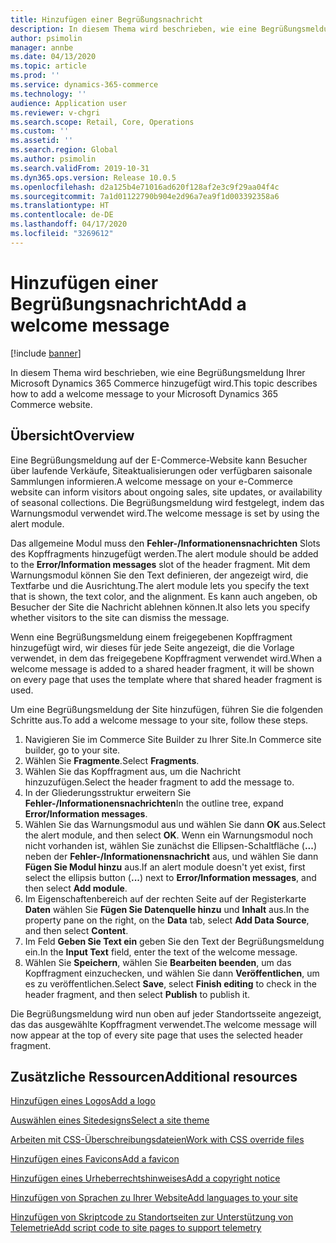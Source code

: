 ```yaml
---
title: Hinzufügen einer Begrüßungsnachricht
description: In diesem Thema wird beschrieben, wie eine Begrüßungsmeldung Ihrer Microsoft Dynamics 365 Commerce hinzugefügt wird.
author: psimolin
manager: annbe
ms.date: 04/13/2020
ms.topic: article
ms.prod: ''
ms.service: dynamics-365-commerce
ms.technology: ''
audience: Application user
ms.reviewer: v-chgri
ms.search.scope: Retail, Core, Operations
ms.custom: ''
ms.assetid: ''
ms.search.region: Global
ms.author: psimolin
ms.search.validFrom: 2019-10-31
ms.dyn365.ops.version: Release 10.0.5
ms.openlocfilehash: d2a125b4e71016ad620f128af2e3c9f29aa04f4c
ms.sourcegitcommit: 7a1d01122790b904e2d96a7ea9f1d003392358a6
ms.translationtype: HT
ms.contentlocale: de-DE
ms.lasthandoff: 04/17/2020
ms.locfileid: "3269612"
---
```

# <a name="add-a-welcome-message"></a><span data-ttu-id="dd851-103">Hinzufügen einer Begrüßungsnachricht</span><span class="sxs-lookup"><span data-stu-id="dd851-103">Add a welcome message</span></span>


[!include [banner](includes/banner.md)]

<span data-ttu-id="dd851-104">In diesem Thema wird beschrieben, wie eine Begrüßungsmeldung Ihrer Microsoft Dynamics 365 Commerce hinzugefügt wird.</span><span class="sxs-lookup"><span data-stu-id="dd851-104">This topic describes how to add a welcome message to your Microsoft Dynamics 365 Commerce website.</span></span>

## <a name="overview"></a><span data-ttu-id="dd851-105">Übersicht</span><span class="sxs-lookup"><span data-stu-id="dd851-105">Overview</span></span>

<span data-ttu-id="dd851-106">Eine Begrüßungsmeldung auf der E-Commerce-Website kann Besucher über laufende Verkäufe, Siteaktualisierungen oder verfügbaren saisonale Sammlungen informieren.</span><span class="sxs-lookup"><span data-stu-id="dd851-106">A welcome message on your e-Commerce website can inform visitors about ongoing sales, site updates, or availability of seasonal collections.</span></span> <span data-ttu-id="dd851-107">Die Begrüßungsmeldung wird festgelegt, indem das Warnungsmodul verwendet wird.</span><span class="sxs-lookup"><span data-stu-id="dd851-107">The welcome message is set by using the alert module.</span></span>

<span data-ttu-id="dd851-108">Das allgemeine Modul muss den **Fehler-/Informationensnachrichten** Slots des Kopffragments hinzugefügt werden.</span><span class="sxs-lookup"><span data-stu-id="dd851-108">The alert module should be added to the **Error/Information messages** slot of the header fragment.</span></span> <span data-ttu-id="dd851-109">Mit dem Warnungsmodul können Sie den Text definieren, der angezeigt wird, die Textfarbe und die Ausrichtung.</span><span class="sxs-lookup"><span data-stu-id="dd851-109">The alert module lets you specify the text that is shown, the text color, and the alignment.</span></span> <span data-ttu-id="dd851-110">Es kann auch angeben, ob Besucher der Site die Nachricht ablehnen können.</span><span class="sxs-lookup"><span data-stu-id="dd851-110">It also lets you specify whether visitors to the site can dismiss the message.</span></span>

<span data-ttu-id="dd851-111">Wenn eine Begrüßungsmeldung einem freigegebenen Kopffragment hinzugefügt wird, wir dieses für jede Seite angezeigt, die die Vorlage verwendet, in dem das freigegebene Kopffragment verwendet wird.</span><span class="sxs-lookup"><span data-stu-id="dd851-111">When a welcome message is added to a shared header fragment, it will be shown on every page that uses the template where that shared header fragment is used.</span></span>

<span data-ttu-id="dd851-112">Um eine Begrüßungsmeldung der Site hinzufügen, führen Sie die folgenden Schritte aus.</span><span class="sxs-lookup"><span data-stu-id="dd851-112">To add a welcome message to your site, follow these steps.</span></span>

1. <span data-ttu-id="dd851-113">Navigieren Sie im Commerce Site Builder zu Ihrer Site.</span><span class="sxs-lookup"><span data-stu-id="dd851-113">In Commerce site builder, go to your site.</span></span>
1. <span data-ttu-id="dd851-114">Wählen Sie **Fragmente**.</span><span class="sxs-lookup"><span data-stu-id="dd851-114">Select **Fragments**.</span></span>
1. <span data-ttu-id="dd851-115">Wählen Sie das Kopffragment aus, um die Nachricht hinzuzufügen.</span><span class="sxs-lookup"><span data-stu-id="dd851-115">Select the header fragment to add the message to.</span></span>
1. <span data-ttu-id="dd851-116">In der Gliederungsstruktur erweitern Sie **Fehler-/Informationensnachrichten**</span><span class="sxs-lookup"><span data-stu-id="dd851-116">In the outline tree, expand **Error/Information messages**.</span></span>
1. <span data-ttu-id="dd851-117">Wählen Sie das Warnungsmodul aus und wählen Sie dann **OK** aus.</span><span class="sxs-lookup"><span data-stu-id="dd851-117">Select the alert module, and then select **OK**.</span></span> <span data-ttu-id="dd851-118">Wenn ein Warnungsmodul noch nicht vorhanden ist, wählen Sie zunächst die Ellipsen-Schaltfläche (**...**) neben der **Fehler-/Informationensnachricht** aus, und wählen Sie dann **Fügen Sie Modul hinzu** aus.</span><span class="sxs-lookup"><span data-stu-id="dd851-118">If an alert module doesn't yet exist, first select the ellipsis button (**...**) next to **Error/Information messages**, and then select **Add module**.</span></span>
1. <span data-ttu-id="dd851-119">Im Eigenschaftenbereich auf der rechten Seite auf der Registerkarte **Daten** wählen Sie **Fügen Sie Datenquelle hinzu** und **Inhalt** aus.</span><span class="sxs-lookup"><span data-stu-id="dd851-119">In the property pane on the right, on the **Data** tab, select **Add Data Source**, and then select **Content**.</span></span>
1. <span data-ttu-id="dd851-120">Im Feld **Geben Sie Text ein** geben Sie den Text der Begrüßungsmeldung ein.</span><span class="sxs-lookup"><span data-stu-id="dd851-120">In the **Input Text** field, enter the text of the welcome message.</span></span>
1. <span data-ttu-id="dd851-121">Wählen Sie **Speichern**, wählen Sie **Bearbeiten beenden**, um das Kopffragment einzuchecken, und wählen Sie dann **Veröffentlichen**, um es zu veröffentlichen.</span><span class="sxs-lookup"><span data-stu-id="dd851-121">Select **Save**, select **Finish editing** to check in the header fragment, and then select **Publish** to publish it.</span></span> 

<span data-ttu-id="dd851-122">Die Begrüßungsmeldung wird nun oben auf jeder Standortsseite angezeigt, das das ausgewählte Kopffragment verwendet.</span><span class="sxs-lookup"><span data-stu-id="dd851-122">The welcome message will now appear at the top of every site page that uses the selected header fragment.</span></span>

## <a name="additional-resources"></a><span data-ttu-id="dd851-123">Zusätzliche Ressourcen</span><span class="sxs-lookup"><span data-stu-id="dd851-123">Additional resources</span></span>

[<span data-ttu-id="dd851-124">Hinzufügen eines Logos</span><span class="sxs-lookup"><span data-stu-id="dd851-124">Add a logo</span></span>](add-logo.md)

[<span data-ttu-id="dd851-125">Auswählen eines Sitedesigns</span><span class="sxs-lookup"><span data-stu-id="dd851-125">Select a site theme</span></span>](select-site-theme.md)

[<span data-ttu-id="dd851-126">Arbeiten mit CSS-Überschreibungsdateien</span><span class="sxs-lookup"><span data-stu-id="dd851-126">Work with CSS override files</span></span>](css-override-files.md)

[<span data-ttu-id="dd851-127">Hinzufügen eines Favicons</span><span class="sxs-lookup"><span data-stu-id="dd851-127">Add a favicon</span></span>](add-favicon.md)

[<span data-ttu-id="dd851-128">Hinzufügen eines Urheberrechtshinweises</span><span class="sxs-lookup"><span data-stu-id="dd851-128">Add a copyright notice</span></span>](add-copyright-notice.md)

[<span data-ttu-id="dd851-129">Hinzufügen von Sprachen zu Ihrer Website</span><span class="sxs-lookup"><span data-stu-id="dd851-129">Add languages to your site</span></span>](add-languages-to-site.md)

[<span data-ttu-id="dd851-130">Hinzufügen von Skriptcode zu Standortseiten zur Unterstützung von Telemetrie</span><span class="sxs-lookup"><span data-stu-id="dd851-130">Add script code to site pages to support telemetry</span></span>](add-telemetry.md)

